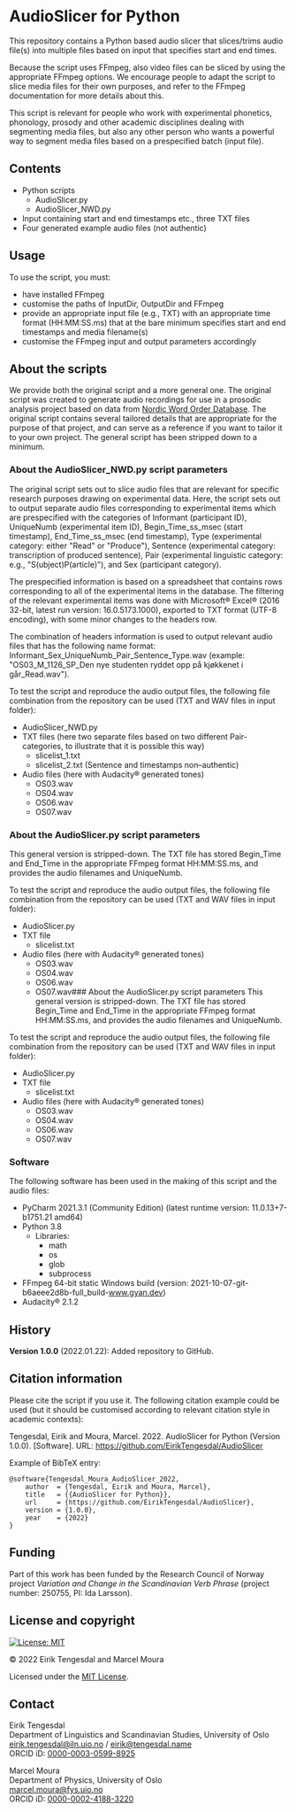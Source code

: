 # AudioSlicer for Python
This repository contains a Python based audio slicer that slices/trims audio file(s) into multiple files based on input that specifies start and end times.

Because the script uses FFmpeg, also video files can be sliced by using the appropriate FFmpeg options. We encourage people to adapt the script to slice media files for their own purposes, and refer to the FFmpeg documentation for more details about this.

This script is relevant for people who work with experimental phonetics, phonology, prosody and other academic disciplines dealing with segmenting media files, but also any other person who wants a powerful way to segment media files based on a prespecified batch (input file).

## Contents
* Python scripts
  *  AudioSlicer.py
  *  AudioSlicer_NWD.py
* Input containing start and end timestamps etc., three TXT files
* Four generated example audio files (not authentic)

## Usage
To use the script, you must:
* have installed FFmpeg
* customise the paths of InputDir, OutputDir and FFmpeg
* provide an appropriate input file (e.g., TXT) with an appropriate time format (HH:MM:SS.ms) that at the bare minimum specifies start and end timestamps and media filename(s)
* customise the FFmpeg input and output parameters accordingly

## About the scripts
We provide both the original script and a more general one. The original script was created to generate audio recordings for use in a prosodic analysis project based on data from [Nordic Word Order Database](https://www.hf.uio.no/iln/english/about/organization/text-laboratory/projects/nwd/index.html). The original script contains several tailored details that are appropriate for the purpose of that project, and can serve as a reference if you want to tailor it to your own project. The general script has been stripped down to a minimum.

### About the AudioSlicer_NWD.py script parameters
The original script sets out to slice audio files that are relevant for specific research purposes drawing on experimental data. Here, the script sets out to output separate audio files corresponding to experimental items which are prespecified with the categories of Informant (participant ID), UniqueNumb (experimental item ID), Begin_Time_ss_msec (start timestamp), End_Time_ss_msec (end timestamp), Type (experimental category: either "Read" or "Produce"), Sentence (experimental category: transcription of produced sentence), Pair (experimental linguistic category: e.g., "S(ubject)P(article)"), and Sex (participant category).

The prespecified information is based on a spreadsheet that contains rows corresponding to all of the experimental items in the database. The filtering of the relevant experimental items was done with Microsoft® Excel® (2016 32-bit, latest run version: 16.0.5173.1000), exported to TXT format (UTF-8 encoding), with some minor changes to the headers row.

The combination of headers information is used to output relevant audio files that has the following name format: Informant_Sex_UniqueNumb_Pair_Sentence_Type.wav (example: "OS03_M_1126_SP_Den nye studenten ryddet opp på kjøkkenet i går_Read.wav").

To test the script and reproduce the audio output files, the following file combination from the repository can be used (TXT and WAV files in input folder):
* AudioSlicer_NWD.py
* TXT files (here two separate files based on two different Pair-categories, to illustrate that it is possible this way)
  * slicelist_1.txt
  * slicelist_2.txt (Sentence and timestamps non–authentic)
* Audio files (here with Audacity® generated tones)
  * OS03.wav
  * OS04.wav
  * OS06.wav
  * OS07.wav

### About the AudioSlicer.py script parameters
This general version is stripped-down. The TXT file has stored Begin_Time and End_Time in the appropriate FFmpeg format HH:MM:SS.ms, and provides the audio filenames and UniqueNumb.

To test the script and reproduce the audio output files, the following file combination from the repository can be used (TXT and WAV files in input folder):
* AudioSlicer.py
* TXT file
  * slicelist.txt
* Audio files (here with Audacity® generated tones)
  * OS03.wav
  * OS04.wav
  * OS06.wav
  * OS07.wav### About the AudioSlicer.py script parameters
This general version is stripped-down. The TXT file has stored Begin_Time and End_Time in the appropriate FFmpeg format HH:MM:SS.ms, and provides the audio filenames and UniqueNumb.

To test the script and reproduce the audio output files, the following file combination from the repository can be used (TXT and WAV files in input folder):
* AudioSlicer.py
* TXT file
  * slicelist.txt
* Audio files (here with Audacity® generated tones)
  * OS03.wav
  * OS04.wav
  * OS06.wav
  * OS07.wav

### Software
The following software has been used in the making of this script and the audio files:

* PyCharm 2021.3.1 (Community Edition) (latest runtime version: 11.0.13+7-b1751.21 amd64)
* Python 3.8
  * Libraries:
	  * math
	  * os
	  * glob
	  * subprocess
* FFmpeg 64-bit static Windows build (version: 2021-10-07-git-b6aeee2d8b-full_build-www.gyan.dev)
* Audacity® 2.1.2

## History
**Version 1.0.0** (2022.01.22): Added repository to GitHub.

## Citation information
Please cite the script if you use it. The following citation example could be used (but it should be customised according to relevant citation style in academic contexts):

Tengesdal, Eirik and Moura, Marcel. 2022. AudioSlicer for Python (Version 1.0.0). [Software]. URL: https://github.com/EirikTengesdal/AudioSlicer

Example of BibTeX entry:
```
@software{Tengesdal_Moura_AudioSlicer_2022,
    author	= {Tengesdal, Eirik and Moura, Marcel},
    title	= {{AudioSlicer for Python}},
    url		= {https://github.com/EirikTengesdal/AudioSlicer},
    version	= {1.0.0},
    year	= {2022}
}
```

## Funding
Part of this work has been funded by the Research Council of Norway project *Variation and Change in the Scandinavian Verb Phrase* (project number: 250755, PI: Ida Larsson).

## License and copyright
[![License: MIT](https://img.shields.io/badge/License-MIT-yellow.svg)](https://opensource.org/licenses/MIT)

© 2022 Eirik Tengesdal and Marcel Moura

Licensed under the [MIT License](LICENSE).

## Contact
Eirik Tengesdal   
Department of Linguistics and Scandinavian Studies, University of Oslo   
eirik.tengesdal@iln.uio.no / eirik@tengesdal.name   
ORCID iD: [0000-0003-0599-8925](https://orcid.org/0000-0003-0599-8925)

Marcel Moura   
Department of Physics, University of Oslo   
marcel.moura@fys.uio.no   
ORCID iD: [0000-0002-4188-3220](https://orcid.org/0000-0002-4188-3220)
